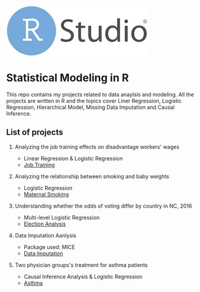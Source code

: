 ![R-img](/images/R.png)
# Statistical Modeling in R

This repo contains my projects related to data anaylsis and modeling. All the projects are written in R and the topics cover Liner Regression, Logistic Regression, Hierarchical Model, Missing Data Imputation and Causal Inference.

## List of projects

1. Analyzing the job training effects on disadvantage workers' wages
	* Linear Regression & Logistic Regression 
	* [Job Training](https://github.com/wensu425/Statistical-Modeling/tree/main/Job%20Training%20Effects%20Analysis)	

2. Analyzing the relationship between smoking and baby weights
	* Logistic Regression
	* [Maternal Smoking](https://github.com/wensu425/Statistical-Modeling/tree/main/Maternal%20Smoking%20and%20Birth%20Weights%20Analysis)

3. Understanding whether the odds of voting differ by country in NC, 2016
	* Multi-level Logistic Regression
	* [Election Analysis](https://github.com/wensu425/Statistical-Modeling/tree/main/NC%20Election%20Analysis)

4. Data Imputation Aanlysis
	* Package used: MICE
	* [Data Imputation](https://github.com/wensu425/Statistical-Modeling/tree/main/Data%20Imputation)

5. Two physician groups's treatment for asthma patients
	* Causal Inference Analysis & Logistic Regression
	* [Asthma](https://github.com/wensu425/Statistical-Modeling/tree/main/Asthma-treatment-analysis)